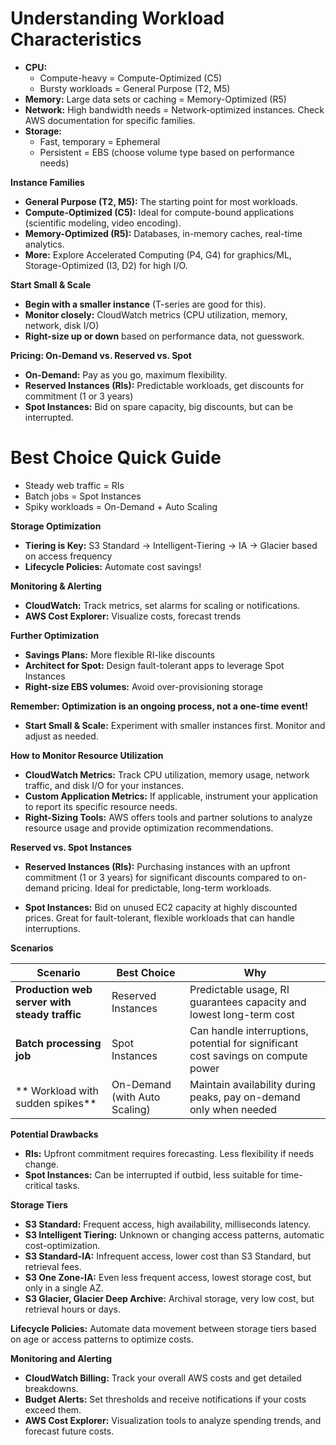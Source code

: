 

# **Understanding Workload Characteristics**

* **CPU:** 
    * Compute-heavy = Compute-Optimized (C5) 
    * Bursty workloads = General Purpose (T2, M5)
* **Memory:**  Large data sets or caching = Memory-Optimized (R5)  
* **Network:** High bandwidth needs = Network-optimized instances. Check AWS documentation for specific families.
* **Storage:**
    * Fast, temporary = Ephemeral
    * Persistent = EBS (choose volume type based on performance needs)

**Instance Families**

* **General Purpose (T2, M5):** The starting point for most workloads.
* **Compute-Optimized (C5):** Ideal for compute-bound applications (scientific modeling, video encoding).
* **Memory-Optimized (R5):** Databases, in-memory caches, real-time analytics.
* **More:** Explore Accelerated Computing (P4, G4) for graphics/ML, Storage-Optimized (I3, D2) for high I/O.

**Start Small & Scale**

* **Begin with a smaller instance** (T-series are good for this).
* **Monitor closely:** CloudWatch metrics (CPU utilization, memory, network, disk I/O)
* **Right-size up or down** based on performance data, not guesswork.

**Pricing: On-Demand vs. Reserved vs. Spot**

* **On-Demand:** Pay as you go, maximum flexibility.
* **Reserved Instances (RIs):** Predictable workloads, get discounts for commitment (1 or 3 years) 
* **Spot Instances:** Bid on spare capacity, big discounts, but can be interrupted. 

# **Best Choice Quick Guide**

* Steady web traffic = RIs
* Batch jobs = Spot Instances
* Spiky workloads = On-Demand + Auto Scaling

**Storage Optimization**

* **Tiering is Key:** S3 Standard → Intelligent-Tiering → IA → Glacier based on access frequency
* **Lifecycle Policies:** Automate cost savings!

**Monitoring & Alerting**

* **CloudWatch:** Track metrics, set alarms for scaling or notifications.
* **AWS Cost Explorer:** Visualize costs, forecast trends

**Further Optimization**

* **Savings Plans:** More flexible RI-like discounts
* **Architect for Spot:** Design fault-tolerant apps to leverage Spot Instances
* **Right-size EBS volumes:** Avoid over-provisioning storage

**Remember:  Optimization is an ongoing process, not a one-time event!**

* **Start Small & Scale:** Experiment with smaller instances first. Monitor and adjust as needed.  

**How to Monitor Resource Utilization**

* **CloudWatch Metrics:**  Track CPU utilization, memory usage, network traffic, and disk I/O for your instances.
* **Custom Application Metrics:** If applicable, instrument your application to report its specific resource needs.
* **Right-Sizing Tools:** AWS offers tools and partner solutions to analyze resource usage and provide optimization recommendations.

**Reserved vs. Spot Instances**

* **Reserved Instances (RIs):** Purchasing instances with an upfront commitment (1 or 3 years) for significant discounts compared to on-demand pricing. Ideal for predictable, long-term workloads.

* **Spot Instances:** Bid on unused EC2 capacity at highly discounted prices. Great for fault-tolerant, flexible workloads that can handle interruptions.

**Scenarios**

| Scenario | Best Choice | Why |
|---|---|---|
| **Production web server with steady traffic** | Reserved Instances | Predictable usage, RI guarantees capacity and lowest long-term cost  |
| **Batch processing job** | Spot Instances | Can handle interruptions, potential for significant cost savings on compute power |
|** Workload with sudden spikes**| On-Demand (with Auto Scaling) | Maintain availability during peaks, pay on-demand only when needed|

**Potential Drawbacks**

* **RIs:** Upfront commitment requires forecasting. Less flexibility if needs change.
* **Spot Instances:** Can be interrupted if outbid, less suitable for time-critical tasks.

**Storage Tiers**

* **S3 Standard:**  Frequent access, high availability, milliseconds latency.
* **S3 Intelligent Tiering:**  Unknown or changing access patterns, automatic cost-optimization.
* **S3 Standard-IA:** Infrequent access, lower cost than S3 Standard, but retrieval fees.
* **S3 One Zone-IA:** Even less frequent access, lowest storage cost, but only in a single AZ.
* **S3 Glacier, Glacier Deep Archive:** Archival storage, very low cost, but retrieval hours or days.

**Lifecycle Policies:** Automate data movement between storage tiers based on age or access patterns to optimize costs.

**Monitoring and Alerting**

* **CloudWatch Billing:** Track your overall AWS costs and get detailed breakdowns.
* **Budget Alerts:** Set thresholds and receive notifications if your costs exceed them.
* **AWS Cost Explorer:** Visualization tools to analyze spending trends, and forecast future costs.
